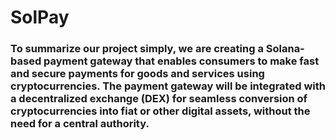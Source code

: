 # SolPay
### To summarize our project simply, we are creating a Solana-based payment gateway that enables consumers to make fast and secure payments for goods and services using cryptocurrencies. The payment gateway will be integrated with a decentralized exchange (DEX) for seamless conversion of cryptocurrencies into fiat or other digital assets, without the need for a central authority.
